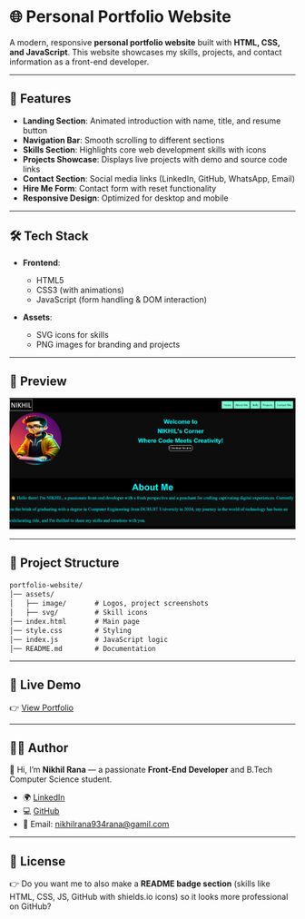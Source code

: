 # 🌐 Personal Portfolio Website

A modern, responsive **personal portfolio website** built with **HTML, CSS, and JavaScript**.
This website showcases my skills, projects, and contact information as a front-end developer.

---

## 🚀 Features

* **Landing Section**: Animated introduction with name, title, and resume button
* **Navigation Bar**: Smooth scrolling to different sections
* **Skills Section**: Highlights core web development skills with icons
* **Projects Showcase**: Displays live projects with demo and source code links
* **Contact Section**: Social media links (LinkedIn, GitHub, WhatsApp, Email)
* **Hire Me Form**: Contact form with reset functionality
* **Responsive Design**: Optimized for desktop and mobile

---

## 🛠️ Tech Stack

* **Frontend**:

  * HTML5
  * CSS3 (with animations)
  * JavaScript (form handling & DOM interaction)

* **Assets**:

  * SVG icons for skills
  * PNG images for branding and projects

---

## 📸 Preview

![Portfolio Preview](./assets/image/portfolio.png)

---

## 📂 Project Structure

```
portfolio-website/
│── assets/
│   ├── image/       # Logos, project screenshots
│   ├── svg/         # Skill icons
│── index.html       # Main page
│── style.css        # Styling
│── index.js         # JavaScript logic
│── README.md        # Documentation
```

---

## 🔗 Live Demo

👉 [View Portfolio](https://n4nikhilofficial.github.io/Portfolio/)

---

## 🧑‍💻 Author

👋 Hi, I’m **Nikhil Rana** — a passionate **Front-End Developer** and B.Tech Computer Science student.

* 🌍 [LinkedIn](https://www.linkedin.com/in/n4nikhilofficial)
* 💻 [GitHub](https://github.com/n4nikhilofficial)
* 📧 Email: [nikhilrana934rana@gamil.com](mailto:nikhilrana934rana@gamil.com)

---

## 📜 License



👉 Do you want me to also make a **README badge section** (skills like HTML, CSS, JS, GitHub with shields.io icons) so it looks more professional on GitHub?

